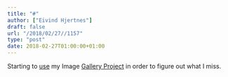 ```yaml
---
title: "#"
author: ["Eivind Hjertnes"]
draft: false
url: "/2018/02/27//1157"
type: "post"
date: 2018-02-27T01:00:00+01:00
---
```


Starting to [use](https://photos.hjertnes.blog/) my Image
[Gallery Project](https://github.com/hjertnes/photos) in order to
figure out what I miss.
